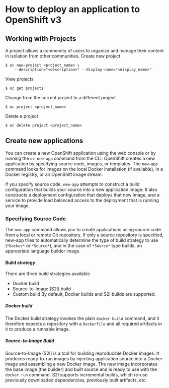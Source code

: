 # How to deploy an application to OpenShift v3

## Working with Projects
A project allows a community of users to organize and manage their content in isolation from other communities.
Create new project
```
$ oc new-project <project_name> \
    --description="<description>" --display-name="<display_name>"
```
View projects
```
$ oc get projects
```
Change from the current project to a different project 
```
$ oc project <project_name>
```
Delete a project
```
$ oc delete project <project_name>
```

## Create new applications
You can create a new OpenShift application using the web console or by running the `oc new-app` command from the CLI. OpenShift creates a new application by specifying source code, images, or templates. The `new-app` command looks for images on the local Docker installation (if available), in a Docker registry, or an OpenShift image stream.

If you specify source code, `new-app` attempts to construct a build configuration that builds your source into a new application image. It also constructs a deployment configuration that deploys that new image, and a service to provide load balanced access to the deployment that is running your image.

### Specifying Source Code
The `new-app` command allows you to create applications using source code from a local or remote Git repository. If only a source repository is specified, new-app tries to automatically determine the type of build strategy to use (`*Docker*` or `*Source*`), and in the case of `*Source*` type builds, an appropriate language builder image.


#### Build strategy
There are three build strategies available
* Docker build
* Source-to-Image (S2I) build
* Custom build
By default, Docker builds and S2I builds are supported.
##### Docker build
The Docker build strategy invokes the plain `docker build` command, and it therefore expects a repository with a `Dockerfile` and all required artifacts in it to produce a runnable image.
##### Source-to-Image Build
Source-to-Image (S2I) is a tool for building reproducible Docker images. It produces ready-to-run images by injecting application source into a Docker image and assembling a new Docker image. The new image incorporates the base image (the builder) and built source and is ready to use with the `docker run` command. S2I supports incremental builds, which re-use previously downloaded dependencies, previously built artifacts, etc.

